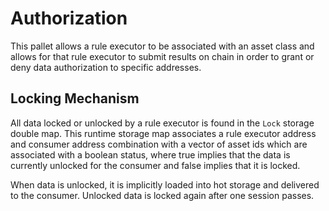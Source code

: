 # Authorization

This pallet allows a rule executor to be associated with an asset class and allows for that rule executor to submit results on chain in order to grant or deny data authorization to specific addresses.

## Locking Mechanism

All data locked or unlocked by a rule executor is found in the `Lock` storage double map. This runtime storage map associates a rule executor address and consumer address combination with a vector of asset ids which are associated with a boolean status, where true implies that the data is currently unlocked for the consumer and false implies that it is locked.

When data is unlocked, it is implicitly loaded into hot storage and delivered to the consumer. Unlocked data is locked again after one session passes.

